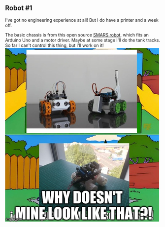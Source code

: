 ## Robot #1
I've got no engineering experience at all! But I do have a printer and a week off.

The basic chassis is from this open source [SMARS robot](https://www.thingiverse.com/thing:2662828), which fits an Arduino Uno and a motor driver. Maybe at some stage I'll do the tank tracks. So far I can't control this thing, but I'll work on it!
![robot!](200190610RobotMeme.jpg)
